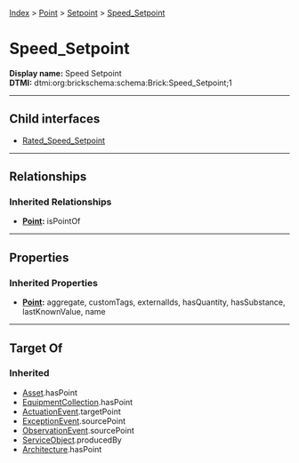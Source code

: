 [Index](../../../Index.md) > [Point](../../Point.md) > [Setpoint](../Setpoint.md) > [Speed_Setpoint](#)
# Speed_Setpoint

**Display name:** Speed Setpoint<br />
**DTMI:** dtmi:org:brickschema:schema:Brick:Speed_Setpoint;1

---

## Child interfaces
* [Rated_Speed_Setpoint](Rated_Speed_Setpoint.md)

---

## Relationships
### Inherited Relationships
* **[Point](../../Point.md):** isPointOf

---

## Properties
### Inherited Properties
* **[Point](../../Point.md):** aggregate, customTags, externalIds, hasQuantity, hasSubstance, lastKnownValue, name

---

## Target Of
### Inherited
* [Asset](../../../Asset/Asset.md).hasPoint
* [EquipmentCollection](../../../Collection/AssetCollection/EquipmentCollection/EquipmentCollection.md).hasPoint
* [ActuationEvent](../../../Event/PointEvent/ActuationEvent.md).targetPoint
* [ExceptionEvent](../../../Event/PointEvent/ExceptionEvent.md).sourcePoint
* [ObservationEvent](../../../Event/PointEvent/ObservationEvent.md).sourcePoint
* [ServiceObject](../../../Information/ServiceObject/ServiceObject.md).producedBy
* [Architecture](../../../Space/Architecture/Architecture.md).hasPoint
